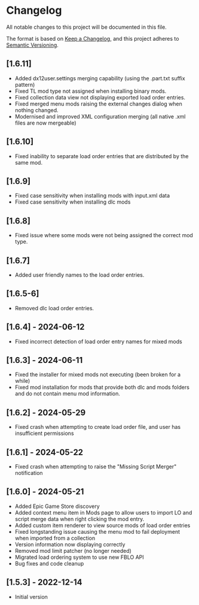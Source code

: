 # Changelog

All notable changes to this project will be documented in this file.

The format is based on [Keep a Changelog](https://keepachangelog.com/en/1.0.0/),
and this project adheres to [Semantic Versioning](https://semver.org/spec/v2.0.0.html).

## [1.6.11]
- Added dx12user.settings merging capability (using the .part.txt suffix pattern)
- Fixed TL mod type not assigned when installing binary mods.
- Fixed collection data view not displaying exported load order entries.
- Fixed merged menu mods raising the external changes dialog when nothing changed.
- Modernised and improved XML configuration merging (all native .xml files are now mergeable)

## [1.6.10]
- Fixed inability to separate load order entries that are distributed by the same mod.

## [1.6.9]

- Fixed case sensitivity when installing mods with input.xml data
- Fixed case sensitivity when installing dlc mods

## [1.6.8]

- Fixed issue where some mods were not being assigned the correct mod type.

## [1.6.7]

- Added user friendly names to the load order entries.

## [1.6.5-6]

- Removed dlc load order entries.

## [1.6.4] - 2024-06-12

- Fixed incorrect detection of load order entry names for mixed mods

## [1.6.3] - 2024-06-11

- Fixed the installer for mixed mods not executing (been broken for a while)
- Fixed mod installation for mods that provide both dlc and mods folders and do not contain menu mod information.

## [1.6.2] - 2024-05-29

- Fixed crash when attempting to create load order file, and user has insufficient permissions

## [1.6.1] - 2024-05-22

- Fixed crash when attempting to raise the "Missing Script Merger" notification

## [1.6.0] - 2024-05-21

- Added Epic Game Store discovery
- Added context menu item in Mods page to allow users to import LO and script merge data when right clicking the mod entry.
- Added custom item renderer to view source mods of load order entries
- Fixed longstanding issue causing the menu mod to fail deployment when imported from a collection
- Version information now displaying correctly
- Removed mod limit patcher (no longer needed)
- Migrated load ordering system to use new FBLO API
- Bug fixes and code cleanup

## [1.5.3] - 2022-12-14

- Initial version